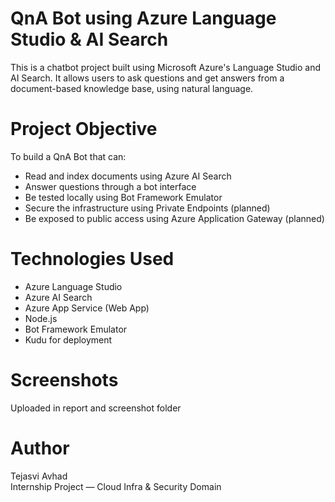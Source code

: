 #  QnA Bot using Azure Language Studio & AI Search
This is a chatbot project built using Microsoft Azure's Language Studio and AI Search. 
It allows users to ask questions and get answers from a document-based knowledge base, using natural language.

# Project Objective
To build a QnA Bot that can:
- Read and index documents using Azure AI Search
- Answer questions through a bot interface
- Be tested locally using Bot Framework Emulator
- Secure the infrastructure using Private Endpoints (planned)
- Be exposed to public access using Azure Application Gateway (planned)

# Technologies Used
- Azure Language Studio  
- Azure AI Search  
- Azure App Service (Web App)  
- Node.js  
- Bot Framework Emulator  
- Kudu for deployment 

# Screenshots
Uploaded in report and screenshot folder

# Author

Tejasvi Avhad  
Internship Project — Cloud Infra & Security Domain  
